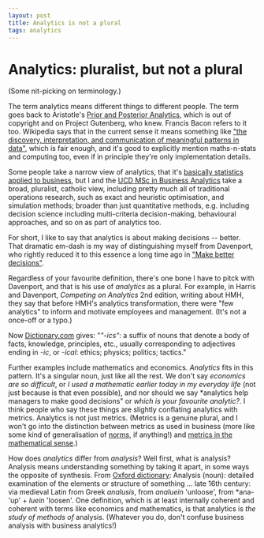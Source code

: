 ```yaml
---
layout: post
title: Analytics is not a plural
tags: analytics
---
```


Analytics: pluralist, but not a plural
========

(Some nit-picking on terminology.)

The term analytics means different things to different people. The term goes back to Aristotle's [Prior and Posterior Analytics](http://www.gutenberg.org/files/5500/5500-h/5500-h.htm), which is out of copyright and on Project Gutenberg, who knew. Francis Bacon refers to it too. Wikipedia says that in the current sense it means something like ["the discovery, interpretation, and communication of meaningful patterns in data"](https://en.wikipedia.org/wiki/Analytics), which is fair enough, and it's good to explicitly mention maths-n-stats and computing too, even if in principle they're only implementation details.

Some people take a narrow view of analytics, that it's [basically statistics applied to business](https://blogs.sas.com/content/sascom/2015/04/01/build-data-science-dream-team/), but I and the [UCD MSc in Business Analytics](http://smurfitschool.ie/businessanalytics) take a broad, pluralist, catholic view, including pretty much all of traditional operations research, such as exact and heuristic optimisation, and simulation methods; broader than just quantitative methods, e.g. including decision science including multi-criteria decision-making, behavioural approaches, and so on as part of analytics too.

For short, I like to say that analytics is about making decisions -- better. That dramatic em-dash is my way of distinguishing myself from Davenport, who rightly reduced it to this essence a long time ago in ["Make better decisions"](https://hbr.org/2009/11/make-better-decisions-2).

Regardless of your favourite definition, there's one bone I have to pitck with  Davenport, and that is his use of *analytics* as a plural. For example, in Harris and Davenport, *Competing on Analytics* 2nd edition, writing about HMH, they say that before HMH's analytics transformation, there were "few analytics" to inform and motivate employees and management. (It's not a once-off or a typo.)

Now [Dictionary.com](http://www.dictionary.com/browse/-ics) gives:
"*"-ics"*: a suffix of nouns that denote a body of facts, knowledge, principles, etc., usually corresponding to adjectives ending in *-ic*, or *-ical*: ethics; physics; politics; tactics."

Further examples include mathematics and economics. *Analytics* fits in this pattern. It's a singular noun, just like all the rest. We don't say *economics are so difficult*, or *I used a mathematic earlier today in my everyday life* (not just because is that even possible), and nor should we say *analytics help managers to make good decisions" or *which is your favourite analytic?*. I think people who say these things are slightly conflating analytics with metrics. Analytics is not just metrics. (Metrics is a genuine plural, and I won't go into the distinction between metrics as used in business (more like some kind of generalisation of [norms](https://en.wikipedia.org/wiki/Norm_(mathematics)#Generalizations), if anything!) and [metrics in the mathematical sense](https://en.wikipedia.org/wiki/Metric_(mathematics)).)

How does *analytics* differ from *analysis*? Well first, what is analysis? Analysis means understanding something by taking it apart, in some ways the opposite of synthesis. From [Oxford dictionary](https://en.oxforddictionaries.com/definition/analysis): Analysis (noun): detailed examination of the elements or structure of something ... late 16th century: via medieval Latin from Greek *analusis*, from *analuein* 'unloose', from *ana- 'up' + *luein* 'loosen'. One definition, which is at least internally coherent and coherent with terms like economics and mathematics, is that analytics is *the study of methods of* analysis. (Whatever you do, don't confuse business analysis with business analytics!)
